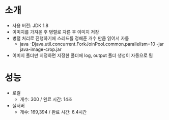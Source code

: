 # 소개
- 사용 버전: JDK 1.8
- 이미지를 가져온 후 병렬로 자른 후 이미지 저장
- 병렬 처리로 진행하기에 스레드를 정해준 개수 만큼 읽어서 자름
  - java -Djava.util.concurrent.ForkJoinPool.common.parallelism=10 -jar java-image-crop.jar
- 이미지 폴더만 지정하면 지정한 폴더에 log, output 폴더 생성이 자동으로 됨

# 성능
- 로컬
  - 개수: 300 / 완료 시간: 14초
- 실서버
  - 개수: 169,394 / 완료 시간: 6.4시간
